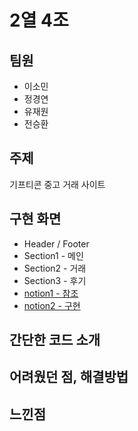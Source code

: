 # 2열 4조
## 팀원
* 이소민
* 정경연
* 유재원
* 전승환

## 주제
기프티콘 중고 거래 사이트

## 구현 화면
* Header / Footer
* Section1 - 메인
* Section2 - 거래
* Section3 - 후기
* [notion1 - 참조](https://www.notion.so/8e7a9abe57554581a2e723e7ea0163b3)
* [notion2 - 구현](https://www.notion.so/cac194ef37574591a0b8d60ec4d1120a)

## 간단한 코드 소개

## 어려웠던 점, 해결방법

## 느낀점

